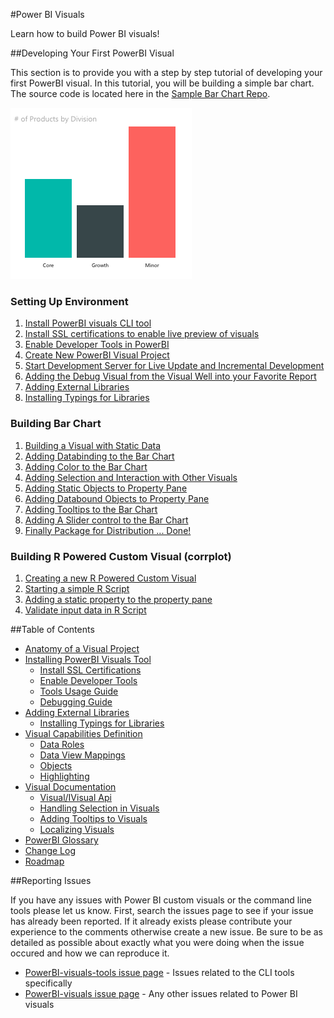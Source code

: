 #Power BI Visuals

Learn how to build Power BI visuals!
 
##Developing Your First PowerBI Visual
 
This section is to provide you with a step by step tutorial of developing your first PowerBI visual.
In this tutorial, you will be building a simple bar chart. The source code is located here in the [Sample Bar Chart Repo](https://github.com/Microsoft/PowerBI-visuals-sampleBarChart).

![](Tutorial/images/SampleBarChart.png)

### Setting Up Environment
1. [Install PowerBI visuals CLI tool](tools/README.md#installation)
2. [Install SSL certifications to enable live preview of visuals](tools/CertificateSetup.md)
3. [Enable Developer Tools in PowerBI](tools/DebugVisualSetup.md)
4. [Create New PowerBI Visual Project](tools/usage.md#creating-a-new-visual)
5. [Start Development Server for Live Update and Incremental Development](tools/usage.md#testing-your-visual-in-powerbi)
6. [Adding the Debug Visual from the Visual Well into your Favorite Report](tools/usage.md#viewing-your-visual-in-powerbi)
7. [Adding External Libraries](Tutorial/ExternalLibraries.md)
8. [Installing Typings for Libraries](Tutorial/Typings.md)

### Building Bar Chart
1. [Building a Visual with Static Data](Tutorial/StaticVisual.md)
2. [Adding Databinding to the Bar Chart](Tutorial/DataBinding.md)
3. [Adding Color to the Bar Chart](Tutorial/ColorPalette.md)
4. [Adding Selection and Interaction with Other Visuals](Tutorial/Selection.md)
5. [Adding Static Objects to Property Pane](Tutorial/StaticObjects.md)
6. [Adding Databound Objects to Property Pane](Tutorial/DataBoundObjects.md)
7. [Adding Tooltips to the Bar Chart](Tutorial/ToolTips.md)
8. [Adding A Slider control to the Bar Chart](Tutorial/SliderControl.md)
9. [Finally Package for Distribution ... Done!](tools/usage.md#packaging-your-visual-for-distribution)

### Building R Powered Custom Visual (corrplot)
1. [Creating a new R Powered Custom Visual](RVisualTutorial/CreateNewVisual.md)
2. [Starting a simple R Script](RVisualTutorial/CorrplotScript.md)
3. [Adding a static property to the property pane](RVisualTutorial/PropertiesPane.md)
4. [Validate input data in R Script](RVisualTutorial/InputValidationInR.md)

##Table of Contents

* [Anatomy of a Visual Project](VisualProject.md)
* [Installing PowerBI Visuals Tool](tools/README.md#installation)
    * [Install SSL Certifications](tools/CertificateSetup.md)
    * [Enable Developer Tools](tools/DebugVisualSetup.md)
    * [Tools Usage Guide](tools/usage.md)
    * [Debugging Guide](tools/debugging.md)
* [Adding External Libraries](Tutorial/ExternalLibraries.md)
    * [Installing Typings for Libraries](Tutorial/Typings.md)
* [Visual Capabilities Definition](Capabilities/Capabilities.md)
    * [Data Roles](Capabilities/Capabilities.md#define-the-data-fields-your-visual-expects---dataroles)
    * [Data View Mappings](Capabilities/DataViewMappings.md)
    * [Objects](Capabilities/Objects.md)
    * [Highlighting](Capabilities/Highlighting.md)
* [Visual Documentation](Visual/Visual.md)
    * [Visual/IVisual Api](Visual/IVisualApi.md)
    * [Handling Selection in Visuals](Visual/Selection.md)
    * [Adding Tooltips to Visuals](Visual/Tooltips.md)
    * [Localizing Visuals](Visual/Locale.md)
* [PowerBI Glossary](Glossary.md)
* [Change Log](ChangeLog.md)
* [Roadmap](Roadmap/README.md)

##Reporting Issues

If you have any issues with Power BI custom visuals or the command line tools please let us know. First, search the issues page to see if your issue has already been reported. If it already exists please contribute your experience to the comments otherwise create a new issue. Be sure to be as detailed as possible about exactly what you were doing when the issue occured and how we can reproduce it.

* [PowerBI-visuals-tools issue page](https://github.com/Microsoft/PowerBI-visuals-tools/issues) - Issues related to the CLI tools specifically
* [PowerBI-visuals issue page](https://github.com/Microsoft/PowerBI-visuals/issues) - Any other issues related to Power BI visuals
